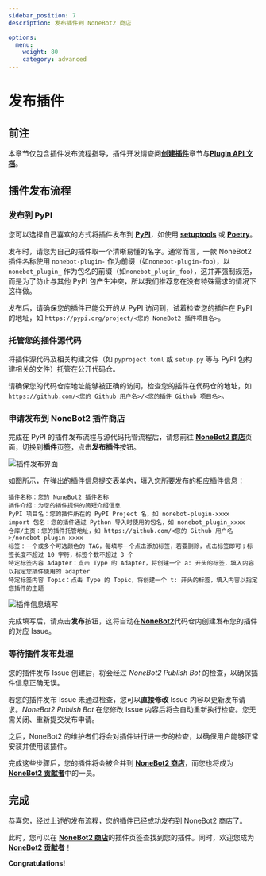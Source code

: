 ```yaml
---
sidebar_position: 7
description: 发布插件到 NoneBot2 商店

options:
  menu:
    weight: 80
    category: advanced
---
```


# 发布插件

## 前注

本章节仅包含插件发布流程指导，插件开发请查阅[**创建插件**](../tutorial/plugin/introduction.md)章节与[**Plugin API 文档**](../api/plugin/index.md)。

## 插件发布流程

### 发布到 PyPI

您可以选择自己喜欢的方式将插件发布到 [**PyPI**](https://pypi.org/)，如使用 [**setuptools**](https://pypi.org/project/setuptools/) 或 [**Poetry**](https://pypi.org/project/poetry/)。

发布时，请您为自己的插件取一个清晰易懂的名字。通常而言，一款 NoneBot2 插件名称使用 `nonebot-plugin-` 作为前缀（如`nonebot-plugin-foo`），以 `nonebot_plugin_` 作为包名的前缀（如`nonebot_plugin_foo`），这并非强制规范，而是为了防止与其他 PyPI 包产生冲突，所以我们推荐您在没有特殊需求的情况下这样做。

发布后，请确保您的插件已能公开的从 PyPI 访问到，试着检查您的插件在 PyPI 的地址，如 `https://pypi.org/project/<您的 NoneBot2 插件项目名>`。

### 托管您的插件源代码

将插件源代码及相关构建文件（如 `pyproject.toml` 或 `setup.py` 等与 PyPI 包构建相关的文件）托管在公开代码仓。

请确保您的代码仓库地址能够被正确的访问，检查您的插件在代码仓的地址，如 `https://github.com/<您的 Github 用户名>/<您的插件 Github 项目名>`。

### 申请发布到 NoneBot2 插件商店

完成在 PyPI 的插件发布流程与源代码托管流程后，请您前往 [**NoneBot2 商店**](https://v2.nonebot.dev/store.html)页面，切换到**插件**页签，点击**发布插件**按钮。

![插件发布界面](./images/plugin_store_publish.png)

如图所示，在弹出的插件信息提交表单内，填入您所要发布的相应插件信息：

```text
插件名称：您的 NoneBot2 插件名称
插件介绍：为您的插件提供的简短介绍信息
PyPI 项目名：您的插件所在的 PyPI Project 名，如 nonebot-plugin-xxxx
import 包名：您的插件通过 Python 导入时使用的包名，如 nonebot_plugin_xxxx
仓库/主页：您的插件托管地址，如 https://github.com/<您的 Github 用户名>/nonebot-plugin-xxxx
标签：一个或多个可选颜色的 TAG，每填写一个点击添加标签，若要删除，点击标签即可；标签长度不超过 10 字符，标签个数不超过 3 个
特定标签内容 Adapter：点击 Type 的 Adapter，将创建一个 a: 开头的标签，填入内容以指定您插件使用的 adapter
特定标签内容 Topic：点击 Type 的 Topic，将创建一个 t: 开头的标签，填入内容以指定您插件的主题
```

![插件信息填写](./images/plugin_store_publish_2.png)

完成填写后，请点击**发布**按钮，这将自动在[**NoneBot2**](https://github.com/nonebot/nonebot2)代码仓内创建发布您的插件的对应 Issue。

### 等待插件发布处理

您的插件发布 Issue 创建后，将会经过 _NoneBot2 Publish Bot_ 的检查，以确保插件信息正确无误。

若您的插件发布 Issue 未通过检查，您可以**直接修改** Issue 内容以更新发布请求。_NoneBot2 Publish Bot_ 在您修改 Issue 内容后将会自动重新执行检查。您无需关闭、重新提交发布申请。

之后，NoneBot2 的维护者们将会对插件进行进一步的检查，以确保用户能够正常安装并使用该插件。

完成这些步骤后，您的插件将会被合并到 [**NoneBot2 商店**](https://v2.nonebot.dev/store.html)，而您也将成为 [**NoneBot2 贡献者**](https://github.com/nonebot/nonebot2/graphs/contributors)中的一员。

## 完成

恭喜您，经过上述的发布流程，您的插件已经成功发布到 NoneBot2 商店了。

此时，您可以在 [**NoneBot2 商店**](https://v2.nonebot.dev/store.html)的插件页签查找到您的插件。同时，欢迎您成为 [**NoneBot2 贡献者**](https://github.com/nonebot/nonebot2/graphs/contributors)！

**Congratulations!**
